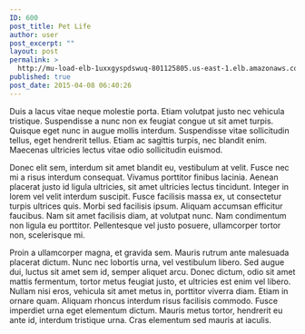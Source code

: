 ```yaml
---
ID: 600
post_title: Pet Life
author: user
post_excerpt: ""
layout: post
permalink: >
  http://mu-load-elb-1uxxgyspdswuq-801125805.us-east-1.elb.amazonaws.com/2015/04/08/pet-life/
published: true
post_date: 2015-04-08 06:40:26
---
```

Duis a lacus vitae neque molestie porta. Etiam volutpat justo nec vehicula tristique. Suspendisse a nunc non ex feugiat congue ut sit amet turpis. Quisque eget nunc in augue mollis interdum. Suspendisse vitae sollicitudin tellus, eget hendrerit tellus. Etiam ac sagittis turpis, nec blandit enim. Maecenas ultricies lectus vitae odio sollicitudin euismod.

Donec elit sem, interdum sit amet blandit eu, vestibulum at velit. Fusce nec mi a risus interdum consequat. Vivamus porttitor finibus lacinia. Aenean placerat justo id ligula ultricies, sit amet ultricies lectus tincidunt. Integer in lorem vel velit interdum suscipit. Fusce facilisis massa ex, ut consectetur turpis ultrices quis. Morbi sed facilisis ipsum. Aliquam accumsan efficitur faucibus. Nam sit amet facilisis diam, at volutpat nunc. Nam condimentum non ligula eu porttitor. Pellentesque vel justo posuere, ullamcorper tortor non, scelerisque mi.

Proin a ullamcorper magna, et gravida sem. Mauris rutrum ante malesuada placerat dictum. Nunc nec lobortis urna, vel vestibulum libero. Sed augue dui, luctus sit amet sem id, semper aliquet arcu. Donec dictum, odio sit amet mattis fermentum, tortor metus feugiat justo, et ultricies est enim vel libero. Nullam nisi eros, vehicula sit amet metus in, porttitor viverra diam. Etiam in ornare quam. Aliquam rhoncus interdum risus facilisis commodo. Fusce imperdiet urna eget elementum dictum. Mauris metus tortor, hendrerit eu ante id, interdum tristique urna. Cras elementum sed mauris at iaculis.